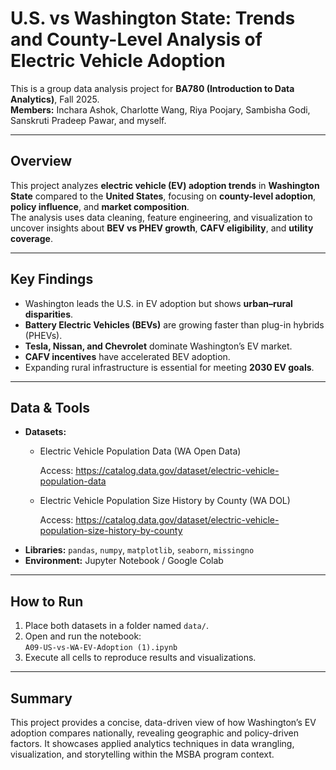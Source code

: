 # U.S. vs Washington State: Trends and County-Level Analysis of Electric Vehicle Adoption

This is a group data analysis project for **BA780 (Introduction to Data Analytics)**, Fall 2025.  
**Members:** Inchara Ashok, Charlotte Wang, Riya Poojary, Sambisha Godi, Sanskruti Pradeep Pawar, and myself.

---

## Overview
This project analyzes **electric vehicle (EV) adoption trends** in **Washington State** compared to the **United States**, focusing on **county-level adoption**, **policy influence**, and **market composition**.  
The analysis uses data cleaning, feature engineering, and visualization to uncover insights about **BEV vs PHEV growth**, **CAFV eligibility**, and **utility coverage**.

---

## Key Findings
- Washington leads the U.S. in EV adoption but shows **urban–rural disparities**.  
- **Battery Electric Vehicles (BEVs)** are growing faster than plug-in hybrids (PHEVs).  
- **Tesla, Nissan, and Chevrolet** dominate Washington’s EV market.  
- **CAFV incentives** have accelerated BEV adoption.  
- Expanding rural infrastructure is essential for meeting **2030 EV goals**.

---

## Data & Tools
- **Datasets:**  
  - Electric Vehicle Population Data (WA Open Data)
    
    Access: https://catalog.data.gov/dataset/electric-vehicle-population-data
  - Electric Vehicle Population Size History by County (WA DOL)
    
    Access: https://catalog.data.gov/dataset/electric-vehicle-population-size-history-by-county
- **Libraries:** `pandas`, `numpy`, `matplotlib`, `seaborn`, `missingno`  
- **Environment:** Jupyter Notebook / Google Colab  

---

## How to Run
1. Place both datasets in a folder named `data/`.  
2. Open and run the notebook:  
   `A09-US-vs-WA-EV-Adoption (1).ipynb`  
3. Execute all cells to reproduce results and visualizations.

---

## Summary
This project provides a concise, data-driven view of how Washington’s EV adoption compares nationally, revealing geographic and policy-driven factors. It showcases applied analytics techniques in data wrangling, visualization, and storytelling within the MSBA program context.
